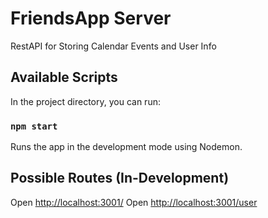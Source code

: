 # FriendsApp Server

RestAPI for Storing Calendar Events and User Info

## Available Scripts

In the project directory, you can run:

### `npm start`

Runs the app in the development mode using Nodemon.

## Possible Routes (In-Development)
Open [http://localhost:3001/](http://localhost:3001/)
Open [http://localhost:3001/user](http://localhost:3001/user)